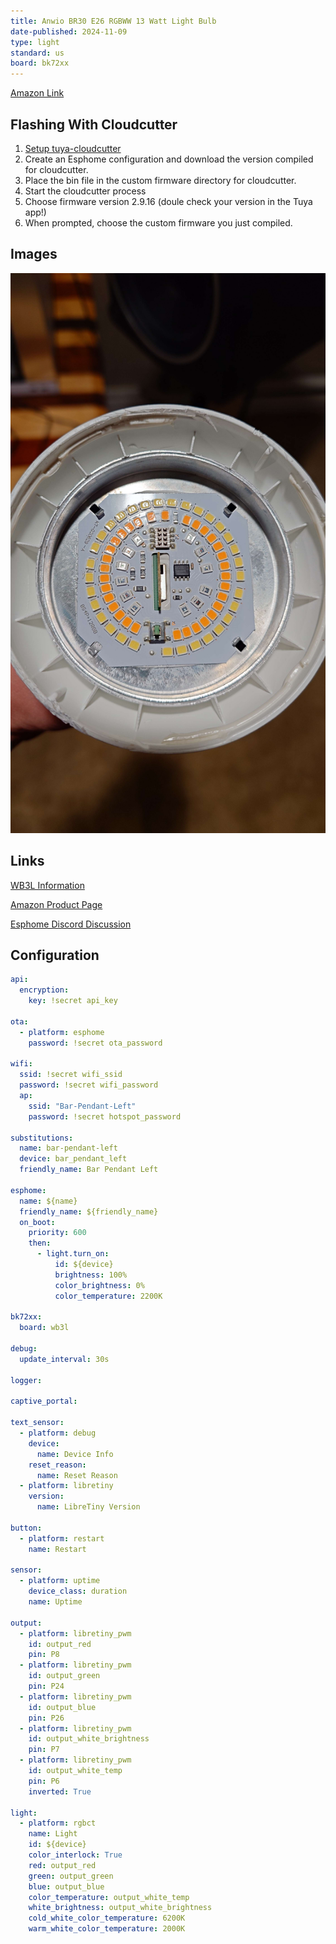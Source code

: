 ```yaml
---
title: Anwio BR30 E26 RGBWW 13 Watt Light Bulb
date-published: 2024-11-09
type: light
standard: us
board: bk72xx
---
```

[Amazon Link](https://amzn.to/4flQsK3)

## Flashing With Cloudcutter

1. [Setup tuya-cloudcutter](https://github.com/tuya-cloudcutter/tuya-cloudcutter)
1. Create an Esphome configuration and download the version compiled for cloudcutter.
1. Place the bin file in the custom firmware directory for cloudcutter.
1. Start the cloudcutter process
1. Choose firmware version 2.9.16 (doule check your version in the Tuya app!)
1. When prompted, choose the custom firmware you just compiled.

## Images

![top down view](./anwio-br30-top-down.jpg)

## Links

[WB3L Information](https://docs.libretiny.eu/boards/wb3l/)

[Amazon Product Page](https://amzn.to/4flQsK3)

[Esphome Discord Discussion](https://discord.com/channels/429907082951524364/1297343211836280906/1297343213148835881)

## Configuration

```yaml
api:
  encryption:
    key: !secret api_key

ota:
  - platform: esphome
    password: !secret ota_password

wifi:
  ssid: !secret wifi_ssid
  password: !secret wifi_password
  ap:
    ssid: "Bar-Pendant-Left"
    password: !secret hotspot_password

substitutions:
  name: bar-pendant-left
  device: bar_pendant_left
  friendly_name: Bar Pendant Left

esphome:
  name: ${name}
  friendly_name: ${friendly_name}
  on_boot:
    priority: 600
    then:
      - light.turn_on:
          id: ${device}
          brightness: 100%
          color_brightness: 0%
          color_temperature: 2200K

bk72xx:
  board: wb3l

debug:
  update_interval: 30s

logger:

captive_portal:

text_sensor:
  - platform: debug
    device:
      name: Device Info
    reset_reason:
      name: Reset Reason
  - platform: libretiny
    version:
      name: LibreTiny Version

button:
  - platform: restart
    name: Restart

sensor:
  - platform: uptime
    device_class: duration
    name: Uptime

output:
  - platform: libretiny_pwm
    id: output_red
    pin: P8
  - platform: libretiny_pwm
    id: output_green
    pin: P24
  - platform: libretiny_pwm
    id: output_blue
    pin: P26
  - platform: libretiny_pwm
    id: output_white_brightness
    pin: P7
  - platform: libretiny_pwm
    id: output_white_temp
    pin: P6
    inverted: True

light:
  - platform: rgbct
    name: Light
    id: ${device}
    color_interlock: True
    red: output_red
    green: output_green
    blue: output_blue
    color_temperature: output_white_temp
    white_brightness: output_white_brightness
    cold_white_color_temperature: 6200K
    warm_white_color_temperature: 2000K
```
